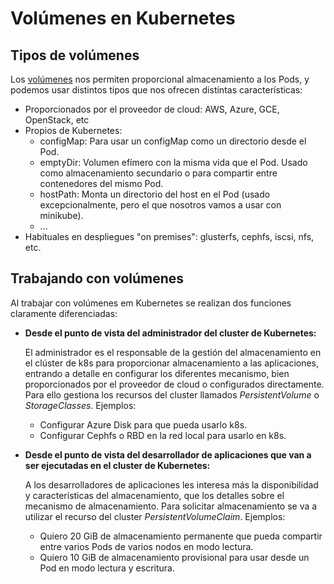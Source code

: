 # Volúmenes en Kubernetes

## Tipos de volúmenes 

Los [volúmenes](https://kubernetes.io/docs/concepts/storage/volumes/) nos permiten proporcional almacenamiento a los Pods, y podemos usar distintos tipos que nos ofrecen distintas características:

* Proporcionados por el proveedor de cloud: AWS, Azure, GCE, OpenStack, etc
* Propios de Kubernetes:
    * configMap: Para usar un configMap como un directorio desde el Pod.
    * emptyDir: Volumen efímero con la misma vida que el Pod. Usado como almacenamiento secundario o para compartir entre contenedores del mismo Pod.
    * hostPath: Monta un directorio del host en el Pod (usado excepcionalmente, pero el que nosotros vamos a usar con minikube).
    * ...
* Habituales en despliegues "on premises": glusterfs, cephfs, iscsi, nfs, etc.

## Trabajando con volúmenes

Al trabajar con volúmenes em Kubernetes se realizan dos funciones claramente diferenciadas:

* **Desde el punto de vista del administrador del cluster de Kubernetes:**

    El administrador es el responsable de la gestión del almacenamiento en el clúster de k8s para proporcionar almacenamiento a las aplicaciones, entrando a detalle en configurar los diferentes mecanismo, bien proporcionados por el proveedor de cloud o configurados directamente. Para ello gestiona los recursos del cluster llamados *PersistentVolume* o *StorageClasses*. Ejemplos:
        
    * Configurar Azure Disk para que pueda usarlo k8s.
    * Configurar Cephfs o RBD en la red local para usarlo en k8s.

* **Desde el punto de vista del desarrollador de aplicaciones que van a ser ejecutadas en el cluster de Kubernetes:**

    A los desarrolladores de aplicaciones les interesa más la disponibilidad y características del almacenamiento, que los detalles sobre el mecanismo de almacenamiento. Para solicitar almacenamiento se va a utilizar el recurso del cluster *PersistentVolumeClaim*. Ejemplos:
    
    * Quiero 20 GiB de almacenamiento permanente que pueda compartir entre varios Pods de varios nodos en modo lectura.
    * Quiero 10 GiB de almacenamiento provisional para usar desde un Pod en modo lectura y escritura.


   